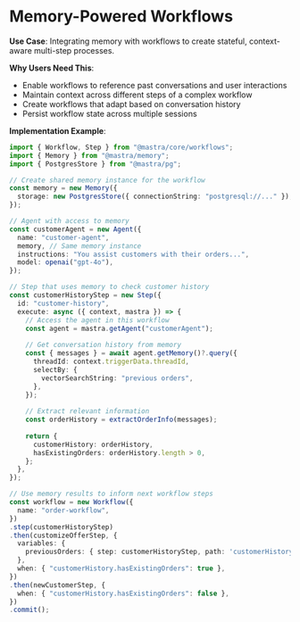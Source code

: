 # Memory-Powered Workflows

**Use Case**: Integrating memory with workflows to create stateful, context-aware multi-step processes.

**Why Users Need This**:
- Enable workflows to reference past conversations and user interactions
- Maintain context across different steps of a complex workflow
- Create workflows that adapt based on conversation history
- Persist workflow state across multiple sessions

**Implementation Example**:
```typescript
import { Workflow, Step } from "@mastra/core/workflows";
import { Memory } from "@mastra/memory";
import { PostgresStore } from "@mastra/pg";

// Create shared memory instance for the workflow
const memory = new Memory({
  storage: new PostgresStore({ connectionString: "postgresql://..." }),
});

// Agent with access to memory
const customerAgent = new Agent({
  name: "customer-agent",
  memory, // Same memory instance
  instructions: "You assist customers with their orders...",
  model: openai("gpt-4o"),
});

// Step that uses memory to check customer history
const customerHistoryStep = new Step({
  id: "customer-history",
  execute: async ({ context, mastra }) => {
    // Access the agent in this workflow
    const agent = mastra.getAgent("customerAgent");
    
    // Get conversation history from memory
    const { messages } = await agent.getMemory()?.query({
      threadId: context.triggerData.threadId,
      selectBy: {
        vectorSearchString: "previous orders",
      },
    });
    
    // Extract relevant information
    const orderHistory = extractOrderInfo(messages);
    
    return {
      customerHistory: orderHistory,
      hasExistingOrders: orderHistory.length > 0,
    };
  },
});

// Use memory results to inform next workflow steps
const workflow = new Workflow({
  name: "order-workflow",
})
.step(customerHistoryStep)
.then(customizeOfferStep, {
  variables: {
    previousOrders: { step: customerHistoryStep, path: 'customerHistory' }
  },
  when: { "customerHistory.hasExistingOrders": true }, 
})
.then(newCustomerStep, {
  when: { "customerHistory.hasExistingOrders": false },
})
.commit();
``` 